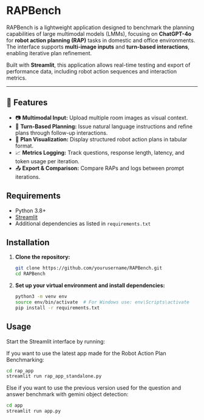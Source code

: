 # RAPBench

RAPBench is a lightweight application designed to benchmark the planning capabilities of large multimodal models (LMMs), focusing on **ChatGPT-4o** for **robot action planning (RAP)** tasks in domestic and office environments. The interface supports **multi-image inputs** and **turn-based interactions**, enabling iterative plan refinement.

Built with **Streamlit**, this application allows real-time testing and export of performance data, including robot action sequences and interaction metrics.

---

## 🚀 Features

- 📷 **Multimodal Input:** Upload multiple room images as visual context.
- 💬 **Turn-Based Planning:** Issue natural language instructions and refine plans through follow-up interactions.
- 🧠 **Plan Visualization:** Display structured robot action plans in tabular format.
- 📈 **Metrics Logging:** Track questions, response length, latency, and token usage per iteration.
- 📤 **Export & Comparison:** Compare RAPs and logs between prompt iterations.

## Requirements

- Python 3.8+
- [Streamlit](https://streamlit.io/)
- Additional dependencies as listed in `requirements.txt`

## Installation

1. **Clone the repository:**

    ```bash
    git clone https://github.com/yourusername/RAPBench.git
    cd RAPBench
    ```

2. **Set up your virtual environment and install dependencies:**

    ```bash
    python3 -m venv env
    source env/bin/activate  # For Windows use: env\Scripts\activate
    pip install -r requirements.txt
    ```

## Usage

Start the Streamlit interface by running:


If you want to use the latest app made for the Robot Action Plan Benchmarking:
```bash
cd rap_app
streamlit run rap_app_standalone.py
```

Else if you want to use the previous version used for the question and answer benchmark with
gemini object detection: 
```bash
cd app
streamlit run app.py
```
